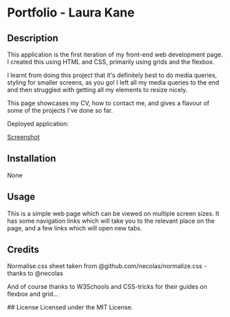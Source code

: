 # Portfolio - Laura Kane

## Description
This application is the first iteration of my front-end web development page. I created this using HTML and CSS, primarily using grids and the flexbox.

I learnt from doing this project that it's definitely best to do media queries, styling for smaller screens, as you go! I left all my media queries to the end and then struggled with getting all my elements to resize nicely. 

This page showcases my CV, how to contact me, and gives a flavour of some of the projects I've done so far. 

Deployed application: 

[Screenshot](assets/images/screenshot.png)

## Installation
None

## Usage
This is a simple web page which can be viewed on multiple screen sizes. It has some navigation links which will take you to the relevant place on the page, and a few links which will open new tabs. 

## Credits
Normalise.css sheet taken from @github.com/necolas/normalize.css - thanks to @necolas

And of course thanks to W3Schools and CSS-tricks for their guides on flexbox and grid...

## License
Licensed under the MIT License.